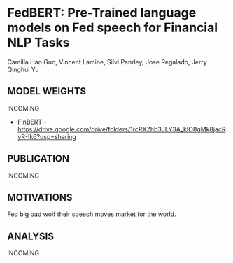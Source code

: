 # FedBERT: Pre-Trained language models on Fed speech for Financial NLP Tasks
Camilla Hao Guo, Vincent Lamine, Silvi Pandey, Jose Regalado, Jerry Qinghui Yu

## MODEL WEIGHTS
INCOMING
- FinBERT - https://drive.google.com/drive/folders/1rcRXZhb3JLY3A_kIO8gMk8jacRyR-Ik6?usp=sharing

## PUBLICATION
INCOMING

## MOTIVATIONS
Fed big bad wolf their speech moves market for the world.

## ANALYSIS
INCOMING
